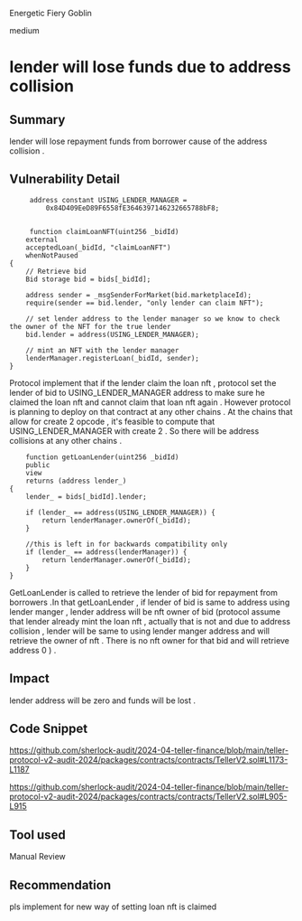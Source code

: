 Energetic Fiery Goblin

medium

# lender will lose funds due to address collision

## Summary
lender will lose repayment funds from borrower cause of the address collision .
## Vulnerability Detail

         address constant USING_LENDER_MANAGER =
             0x84D409EeD89F6558fE3646397146232665788bF8;


         function claimLoanNFT(uint256 _bidId)
        external
        acceptedLoan(_bidId, "claimLoanNFT")
        whenNotPaused
    {
        // Retrieve bid
        Bid storage bid = bids[_bidId];

        address sender = _msgSenderForMarket(bid.marketplaceId);
        require(sender == bid.lender, "only lender can claim NFT");

        // set lender address to the lender manager so we know to check the owner of the NFT for the true lender
        bid.lender = address(USING_LENDER_MANAGER);

        // mint an NFT with the lender manager
        lenderManager.registerLoan(_bidId, sender);
    }


Protocol implement that if the lender claim the loan nft , protocol set the lender of bid to USING_LENDER_MANAGER address  to make sure he claimed the loan nft and cannot claim that loan nft again . However protocol is planning to deploy on that contract at any other chains . At the chains that allow for create 2 opcode , it's feasible to compute that USING_LENDER_MANAGER with create 2 . So there will be address collisions at any other chains . 





        function getLoanLender(uint256 _bidId)
        public
        view
        returns (address lender_)
    {
        lender_ = bids[_bidId].lender;

        if (lender_ == address(USING_LENDER_MANAGER)) {
            return lenderManager.ownerOf(_bidId);
        }

        //this is left in for backwards compatibility only
        if (lender_ == address(lenderManager)) {
            return lenderManager.ownerOf(_bidId);
        }
    }

GetLoanLender is called to retrieve the lender of bid for repayment from borrowers .In that getLoanLender , if lender of bid is same to address using lender manger , lender address will be nft owner of bid (protocol assume that lender already mint the loan nft , actually that is not and due to address collision , lender will be same to using lender manger address and will retrieve the owner of nft . There is no nft owner for that bid and will retrieve address 0 ) .

## Impact
lender address will be zero and funds will be lost .
## Code Snippet
https://github.com/sherlock-audit/2024-04-teller-finance/blob/main/teller-protocol-v2-audit-2024/packages/contracts/contracts/TellerV2.sol#L1173-L1187

https://github.com/sherlock-audit/2024-04-teller-finance/blob/main/teller-protocol-v2-audit-2024/packages/contracts/contracts/TellerV2.sol#L905-L915
## Tool used

Manual Review

## Recommendation
pls implement for new way of setting loan nft is claimed 
